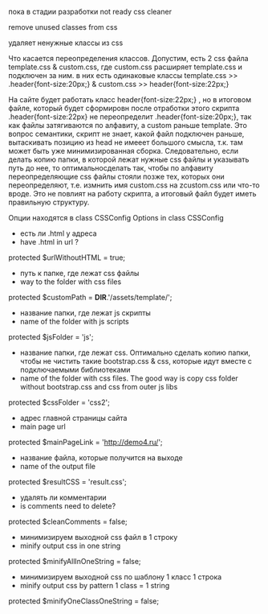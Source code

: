 пока в стадии разработки
not ready
css cleaner

remove unused classes from css

удаляет ненужные классы из css

Что касается переопределения классов. Допустим, есть 2 css файла 
template.css & custom.css, где custom.css расширяет template.css и подключен за ним.
в них есть одинаковые классы
template.css >> .header{font-size:20px;} & custom.css >> header{font-size:22px;}

На сайте будет работать класс header{font-size:22px;} , но в итоговом файле, который будет сформировн после отработки этого скрипта .header{font-size:22px} не переопределит .header{font-size:20px;},
так как файлы затягиваются по алфавиту, а custom раньше template.
Это вопрос семантики, скрипт не знает, какой файл подключен раньше, вытаскивать позицию из head не имееет большого смысла, т.к. там может быть уже минимизированная сборка.
Следовательно, если делать копию папки, в которой лежат нужные css файлы и указывать путь до нее, то оптимальносделать так, чтобы по алфавиту переопределяющие css файлы стояли позже тех, которых они переопределяют, т.е. измнить имя custom.css на zcustom.css или что-то вроде. Это не повлият на работу скрипта, а итоговый файл будет иметь правильную структуру.




Опции находятся в class CSSConfig
Options in class CSSConfig

 * есть ли .html у адреса
 * have .html in url ?

protected $urlWithoutHTML = true;

 * путь к папке, где лежат css файлы
 * way to the folder with css files

protected $customPath = __DIR__.'/assets/template/';

 * название папки, где лежат js скрипты
 * name of the folder with js scripts

protected $jsFolder = 'js';

 * название папки, где лежат css. Оптимально сделать копию папки, чтобы не чистить такие bootstrap.css & css, которые идут вместе с подключаемыми библиотеками
 * name of the folder with css files. The good way is copy css folder without bootstrap.css and css from outer js libs

protected $cssFolder = 'css2';

 * адрес главной страницы сайта
 * main page url

protected $mainPageLink = 'http://demo4.ru/';

 * название файла, которые получится на выходе
 * name of the output file

protected $resultCSS = 'result.css';


 * удалять ли комментарии
 * is comments need to delete? 

protected $cleanComments = false;


 * минимизируем выходной css файл в 1 строку
 * minify output css in one string

protected $minifyAllInOneString = false;


 * минимизируем выходной css по шаблону 1 класс 1 строка
 * minify output css by pattern 1 class = 1 string

protected $minifyOneClassOneString = false;